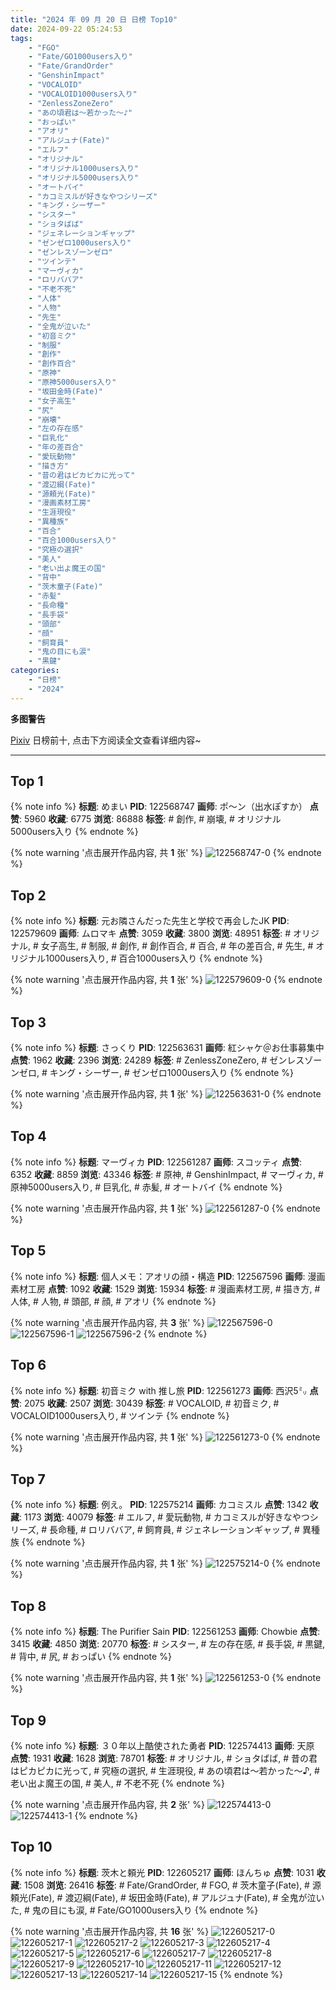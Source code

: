 ```yaml
---
title: "2024 年 09 月 20 日 日榜 Top10"
date: 2024-09-22 05:24:53
tags:
    - "FGO"
    - "Fate/GO1000users入り"
    - "Fate/GrandOrder"
    - "GenshinImpact"
    - "VOCALOID"
    - "VOCALOID1000users入り"
    - "ZenlessZoneZero"
    - "あの頃君は〜若かった〜♪"
    - "おっぱい"
    - "アオリ"
    - "アルジュナ(Fate)"
    - "エルフ"
    - "オリジナル"
    - "オリジナル1000users入り"
    - "オリジナル5000users入り"
    - "オートバイ"
    - "カコミスルが好きなやつシリーズ"
    - "キング・シーザー"
    - "シスター"
    - "ショタばば"
    - "ジェネレーションギャップ"
    - "ゼンゼロ1000users入り"
    - "ゼンレスゾーンゼロ"
    - "ツインテ"
    - "マーヴィカ"
    - "ロリババア"
    - "不老不死"
    - "人体"
    - "人物"
    - "先生"
    - "全鬼が泣いた"
    - "初音ミク"
    - "制服"
    - "創作"
    - "創作百合"
    - "原神"
    - "原神5000users入り"
    - "坂田金時(Fate)"
    - "女子高生"
    - "尻"
    - "崩壊"
    - "左の存在感"
    - "巨乳化"
    - "年の差百合"
    - "愛玩動物"
    - "描き方"
    - "昔の君はピカピカに光って"
    - "渡辺綱(Fate)"
    - "源頼光(Fate)"
    - "漫画素材工房"
    - "生涯現役"
    - "異種族"
    - "百合"
    - "百合1000users入り"
    - "究極の選択"
    - "美人"
    - "老い出よ魔王の国"
    - "背中"
    - "茨木童子(Fate)"
    - "赤髪"
    - "長命種"
    - "長手袋"
    - "頭部"
    - "顔"
    - "飼育員"
    - "鬼の目にも涙"
    - "黒鍵"
categories:
    - "日榜"
    - "2024"
---
```


<i class="fa fa-triangle-exclamation"></i>**多图警告**<i class="fa fa-triangle-exclamation"></i>

[Pixiv](https://www.pixiv.net/) 日榜前十, 点击下方阅读全文查看详细内容~

<!-- more -->

---

## Top 1

{% note info %}
**标题**: めまい
**PID**: 122568747 **画师**: ポ～ン（出水ぽすか）
**点赞**: 5960 **收藏**: 6775 **浏览**: 86888
**标签**: # 創作, # 崩壊, # オリジナル5000users入り
{% endnote %}

{% note warning '点击展开作品内容, 共 **1** 张' %}
![122568747-0](https://i.pixiv.re/img-original/img/2024/09/19/07/30/02/122568747_p0.jpg)
{% endnote %}

## Top 2

{% note info %}
**标题**: 元お隣さんだった先生と学校で再会したJK
**PID**: 122579609 **画师**: ムロマキ
**点赞**: 3059 **收藏**: 3800 **浏览**: 48951
**标签**: # オリジナル, # 女子高生, # 制服, # 創作, # 創作百合, # 百合, # 年の差百合, # 先生, # オリジナル1000users入り, # 百合1000users入り
{% endnote %}

{% note warning '点击展开作品内容, 共 **1** 张' %}
![122579609-0](https://i.pixiv.re/img-original/img/2024/09/19/19/06/19/122579609_p0.jpg)
{% endnote %}

## Top 3

{% note info %}
**标题**: さっくり
**PID**: 122563631 **画师**: 紅シャケ＠お仕事募集中
**点赞**: 1962 **收藏**: 2396 **浏览**: 24289
**标签**: # ZenlessZoneZero, # ゼンレスゾーンゼロ, # キング・シーザー, # ゼンゼロ1000users入り
{% endnote %}

{% note warning '点击展开作品内容, 共 **1** 张' %}
![122563631-0](https://i.pixiv.re/img-original/img/2024/09/19/01/06/49/122563631_p0.jpg)
{% endnote %}

## Top 4

{% note info %}
**标题**: マーヴィカ
**PID**: 122561287 **画师**: スコッティ
**点赞**: 6352 **收藏**: 8859 **浏览**: 43346
**标签**: # 原神, # GenshinImpact, # マーヴィカ, # 原神5000users入り, # 巨乳化, # 赤髪, # オートバイ
{% endnote %}

{% note warning '点击展开作品内容, 共 **1** 张' %}
![122561287-0](https://i.pixiv.re/img-original/img/2024/09/19/00/00/28/122561287_p0.jpg)
{% endnote %}

## Top 5

{% note info %}
**标题**: 個人メモ：アオリの顔・構造
**PID**: 122567596 **画师**: 漫画素材工房
**点赞**: 1092 **收藏**: 1529 **浏览**: 15934
**标签**: # 漫画素材工房, # 描き方, # 人体, # 人物, # 頭部, # 顔, # アオリ
{% endnote %}

{% note warning '点击展开作品内容, 共 **3** 张' %}
![122567596-0](https://i.pixiv.re/img-original/img/2024/09/19/06/00/09/122567596_p0.jpg)
![122567596-1](https://i.pixiv.re/img-original/img/2024/09/19/06/00/09/122567596_p1.jpg)
![122567596-2](https://i.pixiv.re/img-original/img/2024/09/19/06/00/09/122567596_p2.jpg)
{% endnote %}

## Top 6

{% note info %}
**标题**: 初音ミク with 推し旅
**PID**: 122561273 **画师**: 西沢5㍉
**点赞**: 2075 **收藏**: 2507 **浏览**: 30439
**标签**: # VOCALOID, # 初音ミク, # VOCALOID1000users入り, # ツインテ
{% endnote %}

{% note warning '点击展开作品内容, 共 **1** 张' %}
![122561273-0](https://i.pixiv.re/img-original/img/2024/09/19/00/00/26/122561273_p0.jpg)
{% endnote %}

## Top 7

{% note info %}
**标题**: 例え。
**PID**: 122575214 **画师**: カコミスル
**点赞**: 1342 **收藏**: 1173 **浏览**: 40079
**标签**: # エルフ, # 愛玩動物, # カコミスルが好きなやつシリーズ, # 長命種, # ロリババア, # 飼育員, # ジェネレーションギャップ, # 異種族
{% endnote %}

{% note warning '点击展开作品内容, 共 **1** 张' %}
![122575214-0](https://i.pixiv.re/img-original/img/2024/09/19/15/27/45/122575214_p0.jpg)
{% endnote %}

## Top 8

{% note info %}
**标题**: The Purifier Sain
**PID**: 122561253 **画师**: Chowbie
**点赞**: 3415 **收藏**: 4850 **浏览**: 20770
**标签**: # シスター, # 左の存在感, # 長手袋, # 黒鍵, # 背中, # 尻, # おっぱい
{% endnote %}

{% note warning '点击展开作品内容, 共 **1** 张' %}
![122561253-0](https://i.pixiv.re/img-original/img/2024/09/19/00/00/22/122561253_p0.png)
{% endnote %}

## Top 9

{% note info %}
**标题**: ３０年以上酷使された勇者
**PID**: 122574413 **画师**: 天原
**点赞**: 1931 **收藏**: 1628 **浏览**: 78701
**标签**: # オリジナル, # ショタばば, # 昔の君はピカピカに光って, # 究極の選択, # 生涯現役, # あの頃君は〜若かった〜♪, # 老い出よ魔王の国, # 美人, # 不老不死
{% endnote %}

{% note warning '点击展开作品内容, 共 **2** 张' %}
![122574413-0](https://i.pixiv.re/img-original/img/2024/09/19/14/32/53/122574413_p0.jpg)
![122574413-1](https://i.pixiv.re/img-original/img/2024/09/19/14/32/53/122574413_p1.jpg)
{% endnote %}

## Top 10

{% note info %}
**标题**: 茨木と頼光
**PID**: 122605217 **画师**: ほんちゅ
**点赞**: 1031 **收藏**: 1508 **浏览**: 26416
**标签**: # Fate/GrandOrder, # FGO, # 茨木童子(Fate), # 源頼光(Fate), # 渡辺綱(Fate), # 坂田金時(Fate), # アルジュナ(Fate), # 全鬼が泣いた, # 鬼の目にも涙, # Fate/GO1000users入り
{% endnote %}

{% note warning '点击展开作品内容, 共 **16** 张' %}
![122605217-0](https://i.pixiv.re/img-original/img/2024/09/20/17/20/15/122605217_p0.jpg)
![122605217-1](https://i.pixiv.re/img-original/img/2024/09/20/17/20/15/122605217_p1.jpg)
![122605217-2](https://i.pixiv.re/img-original/img/2024/09/20/17/20/15/122605217_p2.jpg)
![122605217-3](https://i.pixiv.re/img-original/img/2024/09/20/17/20/15/122605217_p3.jpg)
![122605217-4](https://i.pixiv.re/img-original/img/2024/09/20/17/20/15/122605217_p4.jpg)
![122605217-5](https://i.pixiv.re/img-original/img/2024/09/20/17/20/15/122605217_p5.jpg)
![122605217-6](https://i.pixiv.re/img-original/img/2024/09/20/17/20/15/122605217_p6.jpg)
![122605217-7](https://i.pixiv.re/img-original/img/2024/09/20/17/20/15/122605217_p7.jpg)
![122605217-8](https://i.pixiv.re/img-original/img/2024/09/20/17/20/15/122605217_p8.jpg)
![122605217-9](https://i.pixiv.re/img-original/img/2024/09/20/17/20/15/122605217_p9.jpg)
![122605217-10](https://i.pixiv.re/img-original/img/2024/09/20/17/20/15/122605217_p10.jpg)
![122605217-11](https://i.pixiv.re/img-original/img/2024/09/20/17/20/15/122605217_p11.jpg)
![122605217-12](https://i.pixiv.re/img-original/img/2024/09/20/17/20/15/122605217_p12.jpg)
![122605217-13](https://i.pixiv.re/img-original/img/2024/09/20/17/20/15/122605217_p13.jpg)
![122605217-14](https://i.pixiv.re/img-original/img/2024/09/20/17/20/15/122605217_p14.jpg)
![122605217-15](https://i.pixiv.re/img-original/img/2024/09/20/17/20/15/122605217_p15.jpg)
{% endnote %}
